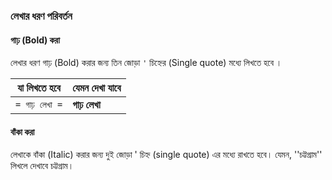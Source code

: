 ### লেখার ধরণ পরিবর্তন

#### গাঢ় (Bold) করা
লেখার ধরণ গাঢ় (Bold) করার জন্য তিন জোড়া `'` চিহ্নের (Single quote) মধ্যে লিখতে হবে ।

| যা লিখতে হবে | যেমন দেখা যাবে |
| --- | --- |
| `= গাঢ় লেখা =` | **গাঢ় লেখা** |


#### বাঁকা করা
লেখাকে বাঁকা (Italic) করার জন্য দুই জোড়া ' চিহ্ন (single quote) এর মধ্যে রাখতে হবে। যেমন, ''চট্টগ্রাম'' লিখলে দেখাবে চট্টগ্রাম।

